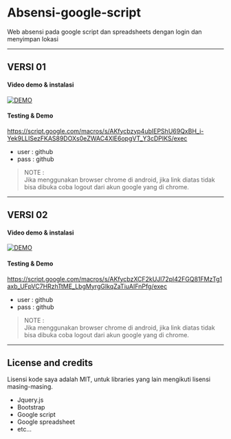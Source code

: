 # Absensi-google-script
Web absensi pada google script dan spreadsheets dengan login dan menyimpan lokasi

<hr>

## VERSI 01
#### Video demo & instalasi
[![DEMO](http://img.youtube.com/vi/l8oBqwMrlaE/0.jpg)](https://youtu.be/l8oBqwMrlaE)

#### Testing & Demo
https://script.google.com/macros/s/AKfycbzyp4ubIEPShU69QxBH_i-Yek9LLISezFKAS89DOXs0eZWAC4XlE6opgVT_Y3cDPIKS/exec
- user : github
- pass : github

> NOTE :   
> Jika menggunakan browser chrome di android, jika link diatas tidak bisa dibuka coba logout dari akun google yang di chrome.


<hr>

## VERSI 02
#### Video demo & instalasi
[![DEMO](http://img.youtube.com/vi/Sf83RYbiwo0/0.jpg)](https://youtu.be/Sf83RYbiwo0)

#### Testing & Demo
https://script.google.com/macros/s/AKfycbzXCF2kUJl72pl42FGQ81FMzTg1axb_UFpVC7HRzhTtME_LbgMyrgGIkqZaTiuAIFnPfg/exec
- user : github
- pass : github

> NOTE :   
> Jika menggunakan browser chrome di android, jika link diatas tidak bisa dibuka coba logout dari akun google yang di chrome.

<hr>

## License and credits
Lisensi kode saya adalah MIT, untuk libraries yang lain mengikuti lisensi masing-masing.
- Jquery.js
- Bootstrap
- Google script
- Google spreadsheet
- etc...
